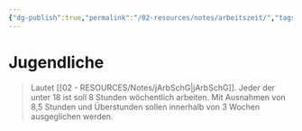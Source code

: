```yaml
---
{"dg-publish":true,"permalink":"/02-resources/notes/arbeitszeit/","tags":["#jArbSchG"],"noteIcon":"","updated":"2024-08-11T00:01:44.000+02:00"}
---
```


# Jugendliche
>Lautet [[02 - RESOURCES/Notes/jArbSchG\|jArbSchG]]. Jeder der unter 18 ist soll 8 Stunden wöchentlich arbeiten.
>Mit Ausnahmen von 8,5 Stunden und Überstunden sollen innerhalb von 3 Wochen ausgeglichen werden.